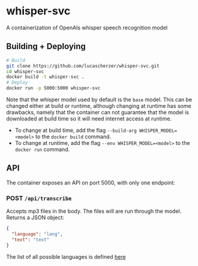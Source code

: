 # whisper-svc

A containerization of OpenAIs whisper speech recognition model

## Building + Deploying

```sh
# Build
git clone https://github.com/lucascherzer/whisper-svc.git
cd whisper-svc
docker build -t whisper-svc .
# Deploy
docker run -p 5000:5000 whisper-svc
```
Note that the whisper model used by default is the `base` model.
This can be changed either at build or runtime, although changing at runtime has some
drawbacks, namely that the container can not guarantee that the model is downloaded at build time
so it will need internet access at runtime.

- To change at build time, add the flag `--build-arg WHISPER_MODEL=<model>` to the `docker build` command.
- To change at runtime, add the flag `--env WHISPER_MODEL=<model>` to the `docker run` command.

## API
The container exposes an API on port 5000, with only one endpoint:

### POST `/api/transcribe`
Accepts mp3 files in the body. The files will are run through the model.
Returns a JSON object:
```json
{
  "language": "lang",
  "text": "text"
}
```
The list of all possible languages is defined [here](https://github.com/openai/whisper/blob/248b6cb124225dd263bb9bd32d060b6517e067f8/whisper/tokenizer.py#L10)
